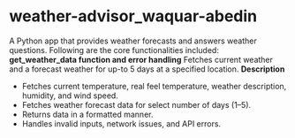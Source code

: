 # weather-advisor_waquar-abedin
A Python app that provides weather forecasts and answers weather questions. Following are the core functionalities included: 
**get_weather_data function and error handling**
Fetches current weather and a forecast weather for up-to 5 days at a specified location. 
  **Description**
  - Fetches current temperature, real feel temperature, weather description,      humidity, and wind speed.
  - Fetches weather forecast data for select number of days (1–5).
  - Returns data in a formatted manner.
  - Handles invalid inputs, network issues, and API errors.
